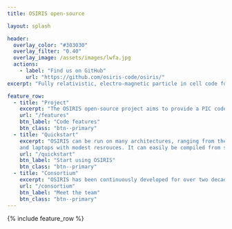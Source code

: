 ```yaml
---
title: OSIRIS open-source

layout: splash

header:
  overlay_color: "#303030"
  overlay_filter: "0.40"
  overlay_image: /assets/images/lwfa.jpg
  actions:
    - label: "Find us on GitHub"
      url: "https://github.com/osiris-code/osiris/"
excerpt: "Fully relativistic, electro-magnetic particle in cell code for kinetic plasma physics simulations"

feature_row:
  - title: "Project"
    excerpt: "The OSIRIS open-source project aims to provide a PIC code capable of tapping into Exascale resources with all the tools required for plasma physics science and applications from laser-plasma accelerators to novel radiation sources."
    url: "/features"
    btn_label: "Code features"
    btn_class: "btn--primary"
  - title: "Quickstart"
    excerpt: "OSIRIS can be run on many architectures, ranging from the most advanced HPC systems in the world to simple workstations
    and laptops with modest resrouces. It can easily be compiled from source or run from a Docker container."
    url: "/quickstart"
    btn_label: "Start using OSIRIS"
    btn_class: "btn--primary"
  - title: "Consortium"
    excerpt: "OSIRIS has been continuously developed for over two decades by the members of the OSIRIS consortium and is used extensively throughout the plasma physics community. New collaborations are always welcome!"
    url: "/consortium"
    btn_label: "Meet the team"
    btn_class: "btn--primary"
---
```


{% include feature_row %}
